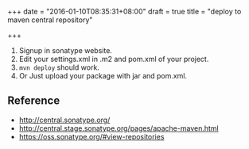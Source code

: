 +++
date = "2016-01-10T08:35:31+08:00"
draft = true
title = "deploy to maven central repository"

+++



1. Signup in sonatype website.
2. Edit your settings.xml in .m2 and pom.xml of your project.
3. `mvn deploy` should work.
4. Or Just upload your package with jar and pom.xml.

## Reference

* <http://central.sonatype.org/>
* <http://central.stage.sonatype.org/pages/apache-maven.html>
* <https://oss.sonatype.org/#view-repositories>